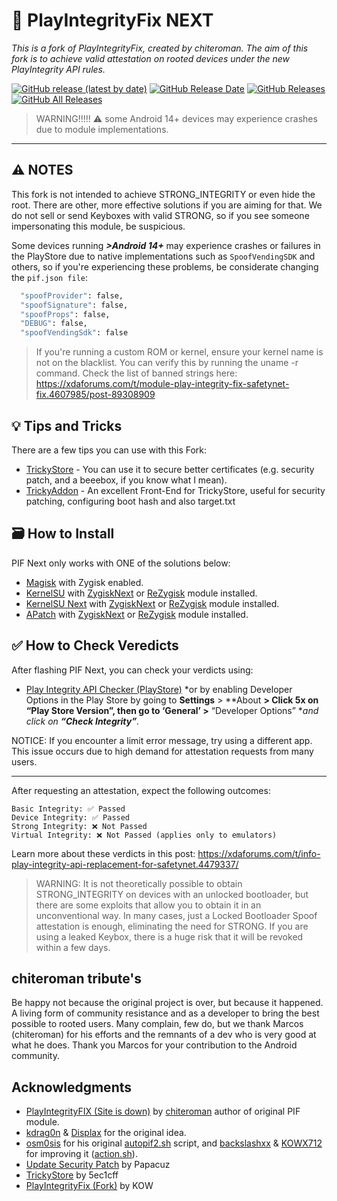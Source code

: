 # 🚀 PlayIntegrityFix NEXT
*This is a fork of PlayIntegrityFix, created by chiteroman. The aim of this fork is to achieve valid attestation on rooted devices under the new PlayIntegrity API rules.*

[![GitHub release (latest by date)](https://img.shields.io/github/v/release/EricInacio01/PlayIntegrityFix-NEXT?label=Release&color=blue&style=flat)](https://github.com/EricInacio01/PlayIntegrityFix-NEXT/releases/latest)
[![GitHub Release Date](https://img.shields.io/github/release-date/EricInacio01/PlayIntegrityFix-NEXT?label=Release%20Date&color=brightgreen&style=flat)](https://github.com/EricInacio01/PlayIntegrityFix-NEXT/releases)
[![GitHub Releases](https://img.shields.io/github/downloads/EricInacio01/PlayIntegrityFix-NEXT/latest/total?label=Downloads%20%28Latest%20Release%29&color=blue&style=flat)](https://github.com/EricInacio01/PlayIntegrityFix-NEXT/releases/latest)
[![GitHub All Releases](https://img.shields.io/github/downloads/EricInacio01/PlayIntegrityFix-NEXT/total?label=Total%20Downloads%20%28All%20Releases%29&color=brightgreen&style=flat)](https://github.com/EricInacio01/PlayIntegrityFix-NEXT/releases)

> WARNING!!!!! ⚠️ some Android 14+ devices may experience crashes due to module implementations.

---

## ⚠️ NOTES

This fork is not intended to achieve STRONG_INTEGRITY or even hide the root. There are other, more effective solutions if you are aiming for that. We do not sell or send Keyboxes with valid STRONG, so if you see someone impersonating this module, be suspicious.

Some devices running ***>Android 14+*** may experience crashes or failures in the PlayStore due to native implementations such as `SpoofVendingSDK` and others, so if you're experiencing these problems, be considerate changing the `pif.json file`:

```sh
  "spoofProvider": false,
  "spoofSignature": false,
  "spoofProps": false,
  "DEBUG": false,
  "spoofVendingSdk": false
```

> If you're running a custom ROM or kernel, ensure your kernel name is not on the blacklist. You can verify this by running the uname -r command. Check the list of banned strings here: https://xdaforums.com/t/module-play-integrity-fix-safetynet-fix.4607985/post-89308909

## 💡 Tips and Tricks
There are a few tips you can use with this Fork:

- [TrickyStore](https://github.com/5ec1cff/TrickyStore) - You can use it to secure better certificates (e.g. security patch, and a beeebox, if you know what I mean).
- [TrickyAddon](https://github.com/KOWX712/Tricky-Addon-Update-Target-List) - An excellent Front-End for TrickyStore, useful for security patching, configuring boot hash and also target.txt

## 🗃️ How to Install
PIF Next only works with ONE of the solutions below:
- [Magisk](https://github.com/topjohnwu/Magisk) with Zygisk enabled.
- [KernelSU](https://github.com/tiann/KernelSU) with [ZygiskNext](https://github.com/Dr-TSNG/ZygiskNext) or [ReZygisk](https://github.com/PerformanC/ReZygisk) module installed.
- [KernelSU Next](https://github.com/KernelSU-Next/KernelSU-Next) with [ZygiskNext](https://github.com/Dr-TSNG/ZygiskNext) or [ReZygisk](https://github.com/PerformanC/ReZygisk) module installed.
- [APatch](https://github.com/bmax121/APatch) with [ZygiskNext](https://github.com/Dr-TSNG/ZygiskNext) or [ReZygisk](https://github.com/PerformanC/ReZygisk) module installed.

## ✅ How to Check Veredicts
After flashing PIF Next, you can check your verdicts using:
- [Play Integrity API Checker (PlayStore)](https://play.google.com/store/apps/details?id=gr.nikolasspyr.integritycheck&pli=1)
*or by enabling Developer Options in the Play Store by going to **Settings** > **About **> Click 5x on **“Play Store Version”**, then go to **‘General’** >** “Developer Options” **and click on **“Check Integrity”**.*

NOTICE: If you encounter a limit error message, try using a different app. This issue occurs due to high demand for attestation requests from many users.

---
After requesting an attestation, expect the following outcomes:

    Basic Integrity: ✅ Passed
    Device Integrity: ✅ Passed
    Strong Integrity: ❌ Not Passed
    Virtual Integrity: ❌ Not Passed (applies only to emulators)

Learn more about these verdicts in this post: https://xdaforums.com/t/info-play-integrity-api-replacement-for-safetynet.4479337/

> WARNING: It is not theoretically possible to obtain STRONG_INTEGRITY on devices with an unlocked bootloader, but there are some exploits that allow you to obtain it in an unconventional way. In many cases, just a Locked Bootloader Spoof attestation is enough, eliminating the need for STRONG. If you are using a leaked Keybox, there is a huge risk that it will be revoked within a few days.

## chiteroman tribute's
Be happy not because the original project is over, but because it happened. A living form of community resistance and as a developer to bring the best possible to rooted users. Many complain, few do, but we thank Marcos (chiteroman) for his efforts and the remnants of a dev who is very good at what he does. Thank you Marcos for your contribution to the Android community.

## Acknowledgments
- [PlayIntegrityFIX (Site is down)](https://github.com/chiteroman/PlayIntegrityFix) by [chiteroman](https://github.com/chiteroman) author of original PIF module.
- [kdrag0n](https://github.com/kdrag0n/safetynet-fix) & [Displax](https://github.com/Displax/safetynet-fix) for the original idea.
- [osm0sis](https://github.com/osm0sis) for his original [autopif2.sh](https://github.com/osm0sis/PlayIntegrityFork/blob/main/module/autopif2.sh) script, and [backslashxx](https://github.com/backslashxx) & [KOWX712](https://github.com/KOWX712) for improving it ([action.sh](https://github.com/chiteroman/PlayIntegrityFix/blob/main/module/action.sh)).
- [Update Security Patch](https://github.com/Doze-off/update_security_patch) by Papacuz
- [TrickyStore](https://github.com/5ec1cff/TrickyStore) by 5ec1cff
- [PlayIntegrityFix (Fork)](https://github.com/KOWX712/PlayIntegrityFix) by KOW
